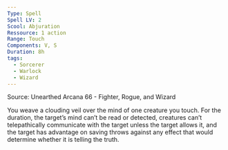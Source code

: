 ```yaml
---
Type: Spell
Spell LV: 2
Scool: Abjuration
Ressource: 1 action
Range: Touch
Components: V, S
Duration: 8h
tags:
  - Sorcerer
  - Warlock
  - Wizard
---
```

Source: Unearthed Arcana 66 - Fighter, Rogue, and Wizard

You weave a clouding veil over the mind of one creature you touch. For the duration, the target’s mind can’t be read or detected, creatures can’t telepathically communicate with the target unless the target allows it, and the target has advantage on saving throws against any effect that would determine whether it is telling the truth.